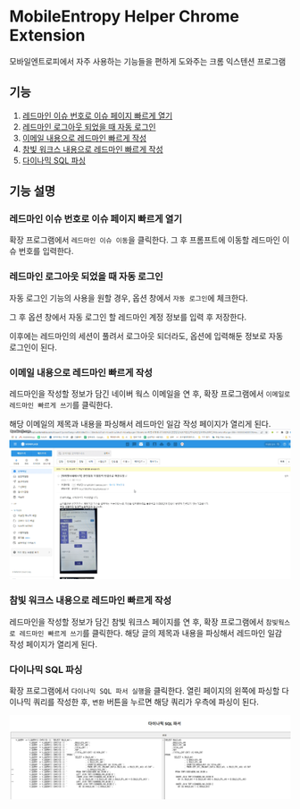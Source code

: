 # MobileEntropy Helper Chrome Extension

모바일엔트로피에서 자주 사용하는 기능들을 편하게 도와주는 크롬 익스텐션 프로그램


## 기능
1. [레드마인 이슈 번호로 이슈 페이지 빠르게 열기](#레드마인-이슈-번호로-이슈-페이지-빠르게-열기)
2. [레드마인 로그아웃 되었을 때 자동 로그인](#레드마인-로그아웃-되었을-때-자동-로그인)
3. [이메일 내용으로 레드마인 빠르게 작성](#이메일-내용으로-레드마인-빠르게-작성)
4. [참빛 워크스 내용으로 레드마인 빠르게 작성](#참빛-워크스-내용으로-레드마인-빠르게-작성)
5. [다이나믹 SQL 파싱](#다이나믹-sql-파싱)

## 기능 설명
### 레드마인 이슈 번호로 이슈 페이지 빠르게 열기
확장 프로그램에서 `레드마인 이슈 이동`을 클릭한다. 그 후 프롬프트에 이동할 레드마인 이슈 번호를 입력한다.


### 레드마인 로그아웃 되었을 때 자동 로그인
자동 로그인 기능의 사용을 원할 경우, 옵션 창에서 `자동 로그인`에 체크한다.

그 후 옵션 창에서 자동 로그인 할 레드마인 계정 정보를 입력 후 저장한다.

이후에는 레드마인의 세션이 풀려서 로그아웃 되더라도, 옵션에 입력해둔 정보로 자동 로그인이 된다.


### 이메일 내용으로 레드마인 빠르게 작성
레드마인을 작성할 정보가 담긴 네이버 웍스 이메일을 연 후, 확장 프로그램에서 `이메일로 레드마인 빠르게 쓰기`를 클릭한다.

해당 이메일의 제목과 내용을 파싱해서 레드마인 일감 작성 페이지가 열리게 된다.
<img src="./img/writeRedmineByEmail.gif">


### 참빛 워크스 내용으로 레드마인 빠르게 작성
레드마인을 작성할 정보가 담긴 참빛 워크스 페이지를 연 후, 확장 프로그램에서 `참빛웍스로 레드마인 빠르게 쓰기`를 클릭한다.
해당 글의 제목과 내용을 파싱해서 레드마인 일감 작성 페이지가 열리게 된다. 



### 다이나믹 SQL 파싱
확장 프로그램에서 `다이나믹 SQL 파서 실행`을 클릭한다. 열린 페이지의 왼쪽에 파싱할 다이나믹 쿼리를 작성한 후, `변환` 버튼을 누르면 해당 쿼리가 우측에 파싱이 된다.

<img src="./img/dynamicSQLParse.png">
